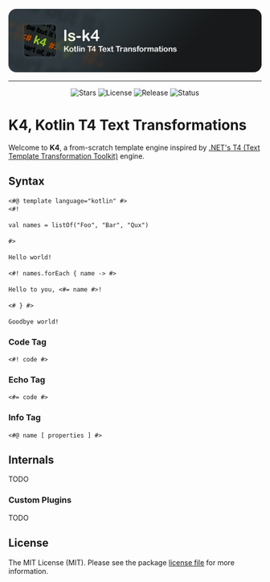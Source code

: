 <!--suppress HtmlDeprecatedAttribute -->

<p align="center">
    <img src="/.github/assets/ls-k4-banner.png?raw=true" alt="ls-k4" />
</p>

---

<p align="center">
    <img src="https://img.shields.io/github/stars/dan-lugg/ls-k4?style=for-the-badge" alt="Stars" />
    <img src="https://img.shields.io/github/license/dan-lugg/ls-k4?style=for-the-badge" alt="License" />
    <img src="https://img.shields.io/github/v/release/dan-lugg/ls-k4?style=for-the-badge" alt="Release" />
    <img src="https://img.shields.io/github/actions/workflow/status/dan-lugg/ls-k4/gradle-publish.yml?style=for-the-badge" alt="Status" />
</p>

# K4, Kotlin T4 Text Transformations

Welcome to **K4**, a from-scratch template engine inspired by [.NET's T4 (Text Template Transformation Toolkit)](https://github.com/mono/t4) engine.

## Syntax

```k4
<#@ template language="kotlin" #>
<#!

val names = listOf("Foo", "Bar", "Qux")

#>

Hello world!

<#! names.forEach { name -> #>

Hello to you, <#= name #>!

<# } #>

Goodbye world!
```

### Code Tag

```k4
<#! code #>
```

### Echo Tag

```k4
<#= code #>
```

### Info Tag

```k4
<#@ name [ properties ] #>
```

## Internals

TODO

### Custom Plugins

TODO

## License

The MIT License (MIT). Please see the package [license file](./LICENSE) for more information.
